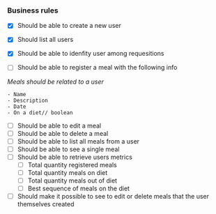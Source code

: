 ### Business rules

- [x] Should be able to create a new user
- [x] Should list all users
- [x] Should be able to idenfity user among requesitions

- [ ] Should be able to register a meal with the following info
    
*Meals should be related to a user*
    
    - Name
    - Description
    - Date
    - On a diet// boolean

- [ ] Should be able to edit a meal
- [ ] Should be able to delete a meal
- [ ] Should be able to list all meals from a user
- [ ] Should be able to see a single meal
- [ ] Should be able to  retrieve users metrics
    - [ ] Total quantity registered meals
    - [ ] Total quantity meals on diet
    - [ ] Total quantity meals out of diet
    - [ ] Best sequence of meals on the diet
    
- [ ] Should make it possible to see to edit or delete meals that the user themselves created